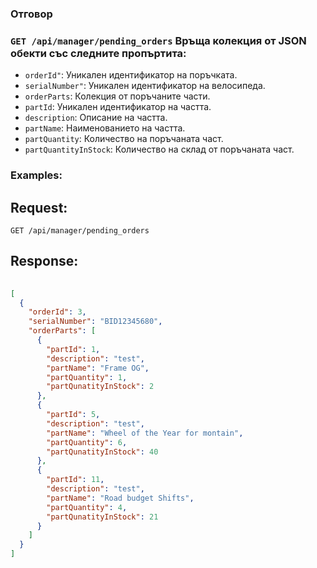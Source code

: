 ### Отговор

### `GET /api/manager/pending_orders` Връща колекция от JSON обекти със следните пропъртита:
- `orderId"`: Уникален идентификатор на поръчката.
- `serialNumber"`: Уникален идентификатор на велосипеда.
- `orderParts`: Колекция от поръчаните части.
- `partId`: Уникален идентификатор на частта.
- `description`: Описание на частта.
- `partName`: Наименованието на частта.
- `partQuantity`: Количество на поръчаната част.
- `partQuantityInStock`: Количество на склад от поръчаната част.

### Examples:

## Request:

```
GET /api/manager/pending_orders
```

## Response:

```json
	
[
  {
    "orderId": 3,
    "serialNumber": "BID12345680",
    "orderParts": [
      {
        "partId": 1,
        "description": "test",
        "partName": "Frame OG",
        "partQuantity": 1,
        "partQunatityInStock": 2
      },
      {
        "partId": 5,
        "description": "test",
        "partName": "Wheel of the Year for montain",
        "partQuantity": 6,
        "partQunatityInStock": 40
      },
      {
        "partId": 11,
        "description": "test",
        "partName": "Road budget Shifts",
        "partQuantity": 4,
        "partQunatityInStock": 21
      }
    ]
  }
]

```